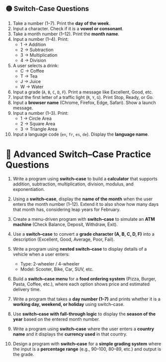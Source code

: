 ## 🟡 Switch-Case Questions

1. Take a number (1–7). Print the **day of the week**.
2. Input a character. Check if it is a **vowel or consonant**.
3. Take a month number (1–12). Print the **month name**.
4. Input a number (1–4). Print:
   - 1 → Addition
   - 2 → Subtraction
   - 3 → Multiplication
   - 4 → Division
5. A user selects a drink:
   - C → Coffee
   - T → Tea
   - J → Juice
   - W → Water
6. Input a grade (`A`, `B`, `C`, `D`, `F`). Print a message like Excellent, Good, etc.
7. Input the first letter of a traffic light (`R`, `Y`, `G`). Print Stop, Ready, or Go.
8. Input a **browser name** (Chrome, Firefox, Edge, Safari). Show a launch message.
9. Input a number (1–3). Print:
   - 1 → Circle Area
   - 2 → Square Area
   - 3 → Triangle Area
10. Input a language code (`en`, `fr`, `es`, `de`). Display the **language name**.


# 🔹 Advanced Switch–Case Practice Questions

1. Write a program using **switch–case** to build a **calculator** that supports addition, subtraction, multiplication, division, modulus, and exponentiation.

2. Using a **switch–case**, display the **name of the month** when the user enters the month number (1–12). Extend it to also show how many days that month has, considering leap years for February.

3. Create a menu-driven program with **switch–case** to simulate an **ATM machine** (Check Balance, Deposit, Withdraw, Exit).

4. Use a **switch–case** to convert a **grade character (A, B, C, D, F)** into a description (Excellent, Good, Average, Poor, Fail).

5. Write a program using **nested switch–case** to display details of a vehicle when a user enters:

   - Type: 2-wheeler / 4-wheeler
   - Model: Scooter, Bike, Car, SUV, etc.

6. Build a **switch–case menu** for a **food ordering system** (Pizza, Burger, Pasta, Coffee, etc.), where each option shows price and estimated delivery time.

7. Write a program that takes a **day number (1–7)** and prints whether it is a **working day, weekend, or holiday** using switch–case.

8. Use **switch–case with fall-through logic** to display the **season of the year** based on the entered month number.

9. Write a program using **switch–case** where the user enters a **country name** and it displays the **currency used** in that country.

10. Design a program with **switch–case** for a **simple grading system** where the input is a **percentage range** (e.g., 90–100, 80–89, etc.) and output is the grade.